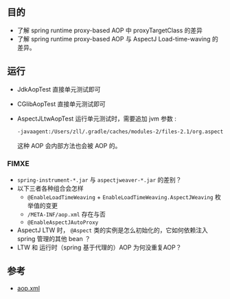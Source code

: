 

## 目的

- 了解 spring runtime proxy-based AOP 中 proxyTargetClass 的差异
- 了解 spring runtime proxy-based AOP 与 AspectJ Load-time-waving 的差异。 

## 运行

- JdkAopTest 直接单元测试即可
- CGlibAopTest 直接单元测试即可
- AspectJLtwAopTest 运行单元测试时，需要追加 jvm 参数 :

    ```txt
    -javaagent:/Users/zll/.gradle/caches/modules-2/files-2.1/org.aspectj/aspectjweaver/1.8.13/ad94df2a28d658a40dc27bbaff6a1ce5fbf04e9b/aspectjweaver-1.8.13.jar
    ```
    
    这种 AOP 会内部方法也会被 AOP 的。

### FIMXE
 
-  `spring-instrument-*.jar` 与 `aspectjweaver-*.jar` 的差别？
- 以下三者各种组合会怎样
    - `@EnableLoadTimeWeaving` + `EnableLoadTimeWeaving.AspectJWeaving` 枚举值的变更
    - `/META-INF/aop.xml` 存在与否
    - `@EnableAspectJAutoProxy`
- AspectJ LTW 时， `@Aspect` 类的实例是怎么初始化的，它如何依赖注入 spring 管理的其他 bean ？    
- LTW 和 运行时（spring 基于代理的）AOP 为何没重复AOP？

## 参考

- [aop.xml](https://www.eclipse.org/aspectj/doc/next/devguide/ltw-configuration.html)
